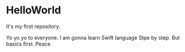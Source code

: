 # HelloWorld
It's my first repository. 

Yo yo yo to everyone.
I am gonna learn Swift language Stpe by step.
But basics first. 
Peace
